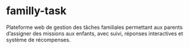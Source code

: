 # familly-task

Plateforme web de gestion des tâches familiales permettant aux parents d’assigner des missions aux enfants, avec suivi, réponses interactives et système de récompenses.

